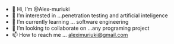 - 👋 Hi, I’m @Alex-muriuki
- 👀 I’m interested in ...penetration testing and artificial inteligence
- 🌱 I’m currently learning ... software engineering
- 💞️ I’m looking to collaborate on ...any programing project
- 📫 How to reach me ... aleximuriuki@gmail.com

<!---
Alex-muriuki/Alex-muriuki is a ✨ special ✨ repository because its `README.md` (this file) appears on your GitHub profile.
You can click the Preview link to take a look at your changes.
--->
